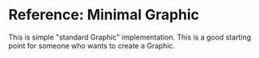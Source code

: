 # Reference: Minimal Graphic

This is simple "standard Graphic" implementation.
This is a good starting point for someone who wants to create a Graphic.
